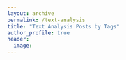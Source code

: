 ```yaml
---
layout: archive
permalink: /text-analysis
title: "Text Analysis Posts by Tags"
author_profile: true
header:
  image:
---
```

